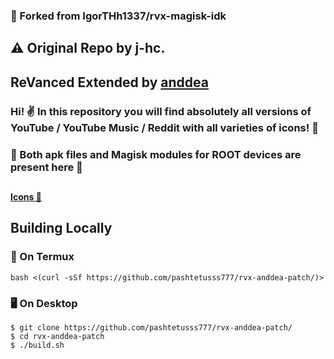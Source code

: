 ### 🔨 Forked from IgorTHh1337/rvx-magisk-idk
## ⚠️ Original Repo by j-hc.


## ReVanced Extended by [**anddea**](https://github.com/anddea/revanced-patches)
### Hi! ✌  In this repository you will find absolutely all versions of YouTube / YouTube Music / Reddit with all varieties of icons! 🎨

### 🧨 Both apk files and Magisk modules for ROOT devices are present here 🧨
##
[**Icons 🎨**](https://github.com/anddea/revanced-patches/wiki/Icons#custom-branding-icon)


## Building Locally
### 📱 On Termux
```console
bash <(curl -sSf https://github.com/pashtetusss777/rvx-anddea-patch/)>
```

### 🖥 On Desktop 
```console
$ git clone https://github.com/pashtetusss777/rvx-anddea-patch/
$ cd rvx-anddea-patch
$ ./build.sh
```
